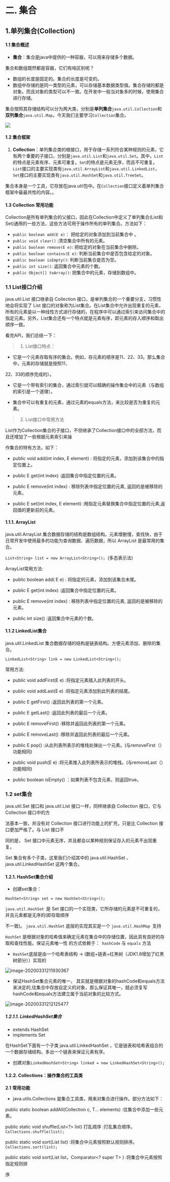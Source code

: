 # 二. 集合

## 1.单列集合(Collection)

#### 1.1 集合概述

* **集合**：集合是java中提供的一种容器，可以用来存储多个数据。

集合和数组既然都是容器，它们有啥区别呢？

* 数组的长度是固定的。集合的长度是可变的。
* 数组中存储的是同一类型的元素，可以存储基本数据类型值。集合存储的都是对象。而且对象的类型可以不一致。在开发中一般当对象多的时候，使用集合进行存储。

集合按照其存储结构可以分为两大类，分别是**单列集合**`java.util.Collection`和**双列集合**`java.util.Map`，今天我们主要学习`Collection`集合。

![](E:/java/JavaSE/JavaSE.assets/image-20200331180223020.png)

#### 1.2  集合框架

1. **Collection**：单列集合类的根接口，用于存储一系列符合某种规则的元素，它有两个重要的子接口，分别是`java.util.List`和`java.util.Set`。其中，`List`的特点是元素有序、元素可重复。`Set`的特点是元素无序，而且不可重复。`List`接口的主要实现类有`java.util.ArrayList`和`java.util.LinkedList`，`Set`接口的主要实现类有`java.util.HashSet`和`java.util.TreeSet`。

集合本身是一个工具，它存放在java.util包中。在`Collection`接口定义着单列集合框架中最最共性的内容。。

#### 1.3 Collection 常用功能

Collection是所有单列集合的父接口，因此在Collection中定义了单列集合(List和Set)通用的一些方法，这些方法可用于操作所有的单列集合。方法如下：

* `public boolean add(E e)`：  把给定的对象添加到当前集合中 。
* `public void clear()` :清空集合中所有的元素。
* `public boolean remove(E e)`: 把给定的对象在当前集合中删除。
* `public boolean contains(E e)`: 判断当前集合中是否包含给定的对象。
* `public boolean isEmpty()`: 判断当前集合是否为空。
* `public int size()`: 返回集合中元素的个数。
* `public Object[] toArray()`: 把集合中的元素，存储到数组中。

### **1.1 List**接口介绍 

java.util.List 接口继承自 Collection 接口，是单列集合的一个重要分支，习惯性地会将实现了 List 接口的对象称为List集合。在List集合中允许出现重复的元素，所有的元素是以一种线性方式进行存储的，在程序中可以通过索引来访问集合中的指定元素。另外，List集合还有一个特点就是元素有序，即元素的存入顺序和取出顺序一致。 

看完API，我们总结一下： 

> 1. List接口特点： 

- 它是一个元素存取有序的集合。例如，存元素的顺序是11、22、33。那么集合中，元素的存储就是按照11、 

22、33的顺序完成的）。

- 它是一个带有索引的集合，通过索引就可以精确的操作集合中的元素（与数组的索引是一个道理）。 

- 集合中可以有重复的元素，通过元素的equals方法，来比较是否为重复的元素。 

> 2. List接口中常用方法

List作为Collection集合的子接口，不但继承了Collection接口中的全部方法，而且还增加了一些根据元素索引来操 

作集合的特有方法，如下： 

- public void add(int index, E element) : 将指定的元素，添加到该集合中的指定位置上。 

- public E get(int index) :返回集合中指定位置的元素。 

- public E remove(int index) : 移除列表中指定位置的元素, 返回的是被移除的元素。 

- public E set(int index, E element) :用指定元素替换集合中指定位置的元素,返回值的更新前的元素。

#### 1.1.1.  ArrayList

java.util.ArrayList 集合数据存储的结构是数组结构。元素增删慢，查找快，由于日常开发中使用最多的功能为查询数据、遍历数据，所以 ArrayList 是最常用的集合。 

`List<String> list = new ArrayList<String>(); `(多态表示法)

ArrayList常用方法:

- public boolean add( E e) : 将指定的元素，添加到该集合末尾。 

- public E get(int index) :返回集合中指定位置的元素。 

- public E remove(int index) : 移除列表中指定位置的元素, 返回的是被移除的元素。 

- public int size() :返回集合中元素的个数。

#### 1.1.2 LinkedList集合 

java.util.LinkedList 集合数据存储的结构是链表结构。方便元素添加、删除的集合。

` LinkedList<String> link = new LinkedList<String>(); `

常用方法:

- public void addFirst(E e) :将指定元素插入此列表的开头。 

- public void addLast(E e) :将指定元素添加到此列表的结尾。 

- public E getFirst() :返回此列表的第一个元素。 

- public E getLast() :返回此列表的最后一个元素。 

- public E removeFirst() :移除并返回此列表的第一个元素。 

- public E removeLast() :移除并返回此列表的最后一个元素。 

- public E pop() :从此列表所表示的堆栈处弹出一个元素。(与removeFirst（）功能相同) 

- public void push(E e) :将元素推入此列表所表示的堆栈。(与removeLast（）功能相同)  

- public boolean isEmpty() ：如果列表不包含元素，则返回true。



### 1.2 set集合

java.util.Set 接口和 java.util.List 接口一样，同样继承自 Collection 接口，它与 Collection 接口中的方 

法基本一致，并没有对 Collection 接口进行功能上的扩充，只是比 Collection 接口更加严格了。与 List 接口不 

同的是， Set 接口中元素无序，并且都会以某种规则保证存入的元素不出现重复。 

Set 集合有多个子类，这里我们介绍其中的 java.util.HashSet 、 java.util.LinkedHashSet 这两个集合。

#### 1.2.1. HashSet集合介绍

- 创建set集合：

`HashSet<String> set = new HashSet<String>(); `

`java.util.HashSet `是 Set 接口的一个实现类，它所存储的元素是不可重复的，并且元素都是无序的(即存取顺序 

不一致)。 `java.util.HashSet` 底层的实现其实是一个 `java.util.HashMap `支持

`HashSet` 是根据对象的哈希值来确定元素在集合中的存储位置，因此具有良好的存取和查找性能。保证元素唯一性 的方式依赖于：` hashCode` 与 `equals` 方法

- `HashSet`底层是由一个哈希表结构 -> (数组+链表+红黑树（JDK1.8增加了红黑树部分））实现的

![image-20200331211930367](C:/Users/23108/Desktop/Java图片/image-20200331211930367.png)







- 保证HashSet集合元素的唯一， 其实就是根据对象的hashCode和equals方法来决定的,往集合中存放自定义的对象，那么保证其唯一，就必须复写hashCode和equals方法建立属于当前对象的比较方式。

![image-20200331212125477](C:/Users/23108/Desktop/Java图片/image-20200331212125477.png)



##### 1.2.1.1. LinkedHashSet集合

- extends HashSet
- implements Set 

在HashSet下面有一个子类 java.util.LinkedHashSet ，它是链表和哈希表组合的一个数据存储结构。多出一个链表来保证元素有序。

- 创建对象`LinkedHashSet<String> linked = new LinkedHashSet<String>(); `

#### 1.2.2. Collections：操作集合的工具类

**2.1** **常用功能** 

- java.utils.Collections 是集合工具类，用来对集合进行操作。部分方法如下： 

public static <T> boolean addAll(Collection<T> c, T... elements) :往集合中添加一些元素。 

public static void shuffle(List<?> list) 打乱顺序 :打乱集合顺序。 `Collections.shuffle(list); `

public static <T> void sort(List<T> list) :将集合中元素按照默认规则排序。 `Collections.sort(list); `

public static <T> void sort(List<T> list，Comparator<? super T> ) :将集合中元素按照指定规则排 

序
